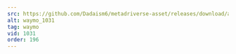 ```yaml
---
src: https://github.com/Dadaism6/metadriverse-asset/releases/download/assetsv1.0.3/waymo_1031.mp4
alt: waymo_1031
tag: waymo
vid: 1031
order: 196
---
```

